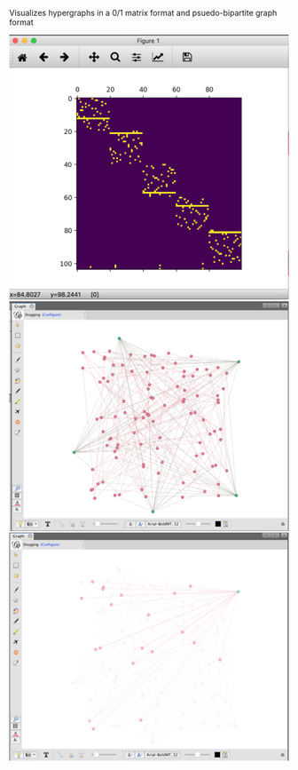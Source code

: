 Visualizes hypergraphs in a 0/1 matrix format and psuedo-bipartite graph format

![alt text](Visuals/matrix.png "Matrix format")
![alt text](Visuals/graph.png "Graph format")
![alt text](Visuals/graphInfo.png "Graph details")
